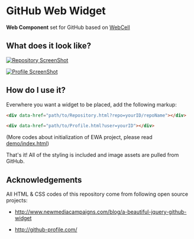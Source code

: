 # GitHub Web Widget

**Web Component** set for GitHub based on [WebCell](https://web-cell.tk/)



## What does it look like?

[![Repository ScreenShot](demo/Repository.png?raw=true "EWA Repository Widget Screenshot")](https://techquery.github.io/GitHub-Web-Widget/)

[![Profile ScreenShot](demo/Profile.png?raw=true "EWA Profile Widget Screenshot")](https://techquery.github.io/GitHub-Web-Widget/)



## How do I use it?

Everwhere you want a widget to be placed, add the following markup:
```HTML
<div data-href="path/to/Repository.html?repo=yourID/repoName"></div>

<div data-href="path/to/Profile.html?user=yourID"></div>
```
(More codes about initialization of EWA project, please read [demo/index.html](demo/index.html))

That's it! All of the styling is included and image assets are pulled from GitHub.



## Acknowledgements

All HTML & CSS codes of this repository come from following open source projects:

 - http://www.newmediacampaigns.com/blog/a-beautiful-jquery-github-widget

 - http://github-profile.com/
